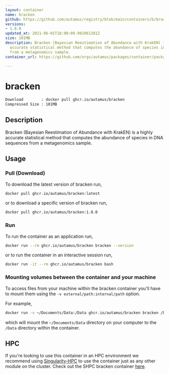 ```yaml
---
layout: container
name: bracken
github: https://github.com/autamus/registry/blob/main/containers/b/bracken/spack.yaml
versions:
- 1.0.0
updated_at: 2021-06-01T18:08:09.982961381Z
size: 101MB
description: Bracken (Bayesian Reestimation of Abundance with KrakEN) is a highly
  accurate statistical method that computes the abundance of species in DNA sequences
  from a metagenomics sample.
container_url: https://github.com/orgs/autamus/packages/container/package/bracken

---
```

# bracken
```bash 
Download        : docker pull ghcr.io/autamus/bracken
Compressed Size : 101MB
```

## Description
Bracken (Bayesian Reestimation of Abundance with KrakEN) is a highly accurate statistical method that computes the abundance of species in DNA sequences from a metagenomics sample.

## Usage
### Pull (Download)
To download the latest version of bracken run,

```bash
docker pull ghcr.io/autamus/bracken:latest
```

or to download a specific version of bracken run,

```bash
docker pull ghcr.io/autamus/bracken:1.0.0
```
### Run
To run the container as an application run,
```bash
docker run --rm ghcr.io/autamus/bracken bracken --version
```

or to run the container in an interactive session run,
```bash
docker run -it --rm ghcr.io/autamus/bracken bash
```

### Mounting volumes between the container and your machine
To access files from your machine within the bracken container you'll have to mount them using the `-v external/path:internal/path` option.

For example,
```bash
docker run -v ~/Documents/Data:/Data ghcr.io/autamus/bracken bracken /Data/myData.csv
```
which will mount the `~/Documents/Data` directory on your computer to the `/Data` directory within the container.

## HPC
If you're looking to use this container in an HPC environment we recommend using [Singularity-HPC](https://singularity-hpc.readthedocs.io) to use the container just as any other module on the cluster. Check out the SHPC bracken container [here](https://singularityhub.github.io/singularity-hpc/r/ghcr.io-autamus-bracken/).